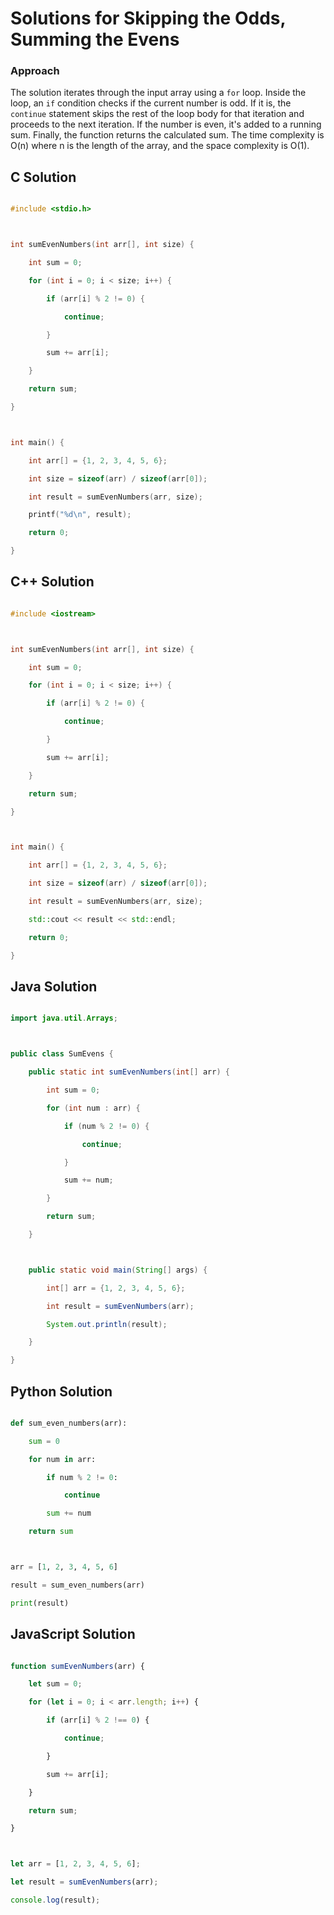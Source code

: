 # Solutions for Skipping the Odds, Summing the Evens

### Approach
The solution iterates through the input array using a `for` loop. Inside the loop, an `if` condition checks if the current number is odd. If it is, the `continue` statement skips the rest of the loop body for that iteration and proceeds to the next iteration. If the number is even, it's added to a running sum. Finally, the function returns the calculated sum. The time complexity is O(n) where n is the length of the array, and the space complexity is O(1).

## C Solution
```c
#include <stdio.h>

int sumEvenNumbers(int arr[], int size) {
    int sum = 0;
    for (int i = 0; i < size; i++) {
        if (arr[i] % 2 != 0) {
            continue;
        }
        sum += arr[i];
    }
    return sum;
}

int main() {
    int arr[] = {1, 2, 3, 4, 5, 6};
    int size = sizeof(arr) / sizeof(arr[0]);
    int result = sumEvenNumbers(arr, size);
    printf("%d\n", result);
    return 0;
}
```

## C++ Solution
```cpp
#include <iostream>

int sumEvenNumbers(int arr[], int size) {
    int sum = 0;
    for (int i = 0; i < size; i++) {
        if (arr[i] % 2 != 0) {
            continue;
        }
        sum += arr[i];
    }
    return sum;
}

int main() {
    int arr[] = {1, 2, 3, 4, 5, 6};
    int size = sizeof(arr) / sizeof(arr[0]);
    int result = sumEvenNumbers(arr, size);
    std::cout << result << std::endl;
    return 0;
}
```

## Java Solution
```java
import java.util.Arrays;

public class SumEvens {
    public static int sumEvenNumbers(int[] arr) {
        int sum = 0;
        for (int num : arr) {
            if (num % 2 != 0) {
                continue;
            }
            sum += num;
        }
        return sum;
    }

    public static void main(String[] args) {
        int[] arr = {1, 2, 3, 4, 5, 6};
        int result = sumEvenNumbers(arr);
        System.out.println(result);
    }
}
```

## Python Solution
```python
def sum_even_numbers(arr):
    sum = 0
    for num in arr:
        if num % 2 != 0:
            continue
        sum += num
    return sum

arr = [1, 2, 3, 4, 5, 6]
result = sum_even_numbers(arr)
print(result)
```

## JavaScript Solution
```javascript
function sumEvenNumbers(arr) {
    let sum = 0;
    for (let i = 0; i < arr.length; i++) {
        if (arr[i] % 2 !== 0) {
            continue;
        }
        sum += arr[i];
    }
    return sum;
}

let arr = [1, 2, 3, 4, 5, 6];
let result = sumEvenNumbers(arr);
console.log(result);
```